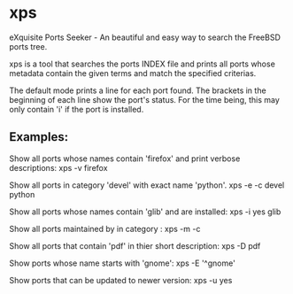 xps
===

eXquisite Ports Seeker - An beautiful and easy way to search the FreeBSD ports tree.

xps is a tool that searches the ports INDEX file and prints all ports whose metadata contain the given terms and match the specified criterias.

The default mode prints a line for each port found. The brackets in the beginning of each line show the port's status. For the time being, this may only contain 'i' if the port is installed.

Examples:
---------

Show all ports whose names contain 'firefox' and print verbose descriptions:
xps -v firefox

Show all ports in category 'devel' with exact name 'python'.
xps -e -c devel python

Show all ports whose names contain 'glib' and are installed:
xps -i yes glib

Show all ports maintained by <author> in category <category>:
xps -m <author> -c <category>

Show all ports that contain 'pdf' in thier short description:
xps -D pdf

Show ports whose name starts with 'gnome':
xps -E '^gnome'

Show ports that can be updated to newer version:
xps -u yes
